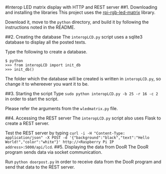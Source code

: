 #Interop LED matrix display with HTTP and REST server
##1. Downloading and installing the libraries
This project uses the [rpi-rgb-led-matrix](https://github.com/hzeller/rpi-rgb-led-matrix) library.

Download it, move to the `python` directory, and build it by following the instructions noted in the README.

##2. Creating the database
The `interopLCD.py` script uses a sqlite3 database to display all the posted texts.

Type the following to create a database.
```
$ python
>>> from interopLCD import init_db
>>> init_db()
```
The folder which the database will be created is written in `interopLCD.py`, so change it to whereever you want it to be.

##3. Starting the script
Type `sudo python interopLCD.py -b 25 -r 16 -c 2` in order to start the script.

Please refer the arguments from the `wledmatrix.py` file.

##4. Accessing the REST server
The `interopLCD.py` script also uses Flask to create a REST server.

Test the REST server by typing `curl -i -H "Content-Type: application/json" -X POST -d '{"background":"black","text":"Hello World!","color":"white"}' http://<Raspberry Pi IP address>:5000/api/lcd`.
##5. Displaying the data from DooR
The DooR program sends data via socket communication.

Run `python doorpost.py` in order to receive data from the DooR program and send that data to the REST server.
